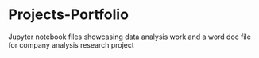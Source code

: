 # Projects-Portfolio
Jupyter notebook files showcasing data analysis work
and a word doc file for company analysis research project
